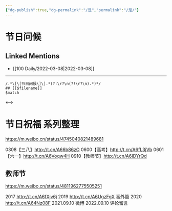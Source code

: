 ```yaml
---
{"dg-publish":true,"dg-permalink":"/是","permalink":"/是/"}
---
```


# 节日问候

## Linked Mentions
- [[100 Daily/2022-03-08\|2022-03-08]]

---
```expander
/.*\[\[节日问候\]\].*(?:\r?\n(?!\r?\n).*)*/
## [[$filename]]
$match
```

<-->

# 节日祝福 系列整理

https://m.weibo.cn/status/4745040821489681

0308【三八】http://t.cn/A66b86zO
0600【高考】http://t.cn/A6fL3jVb
0601【六一】http://t.cn/A6Voqw4H
0910【教师节】http://t.cn/A6IDYrQd

## 教师节

https://m.weibo.cn/status/4811962775505251

2017 http://t.cn/A6fXjv6j
2019 http://t.cn/A6UgzFgX 番外篇
2020 http://t.cn/A64Nz08F
2021.09.10 微博
2022.09.10 评论留言
